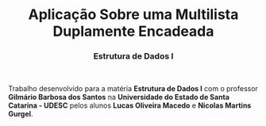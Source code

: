 <h1 align="center">Aplicação Sobre uma Multilista Duplamente Encadeada</h1>
<h3 align="center">Estrutura de Dados I</h3>
<br>
<p>Trabalho desenvolvido para a matéria <b>Estrutura de Dados I</b> com o professor <b>Gilmário Barbosa dos Santos</b> na <b>Universidade do Estado de Santa Catarina - UDESC</b> pelos alunos <b>Lucas Oliveira Macedo</b> e <b>Nicolas Martins Gurgel</b>.</p>

